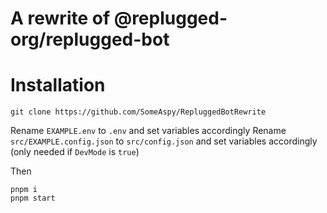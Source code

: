 # A rewrite of @replugged-org/replugged-bot

# Installation

```
git clone https://github.com/SomeAspy/RepluggedBotRewrite
```

Rename `EXAMPLE.env` to `.env` and set variables accordingly
Rename `src/EXAMPLE.config.json` to `src/config.json` and set variables accordingly (only needed if `DevMode` is `true`)

Then

```
pnpm i
pnpm start
```

